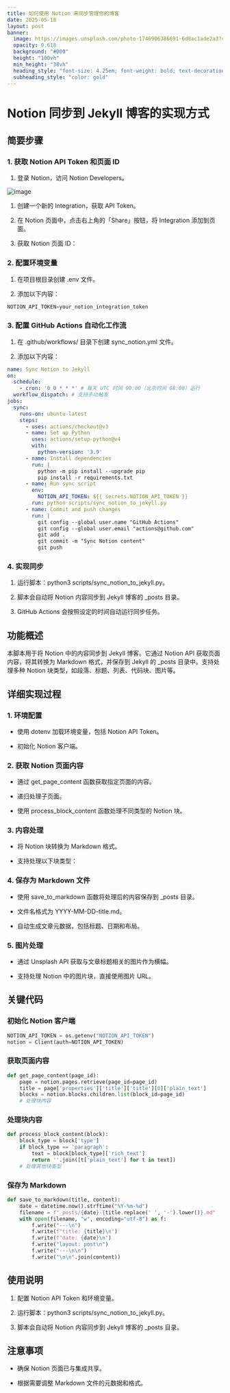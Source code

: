 ```yaml
---
title: 如何使用 Notion 来同步管理你的博客
date: 2025-05-18
layout: post
banner:
  image: https://images.unsplash.com/photo-1746906386691-6d8ac1ade2a3?crop=entropy&cs=tinysrgb&fit=max&fm=jpg&ixid=M3w2OTIwMzJ8MHwxfHJhbmRvbXx8fHx8fHx8fDE3NDc1NDk3NzJ8&ixlib=rb-4.1.0&q=80&w=1080
  opacity: 0.618
  background: "#000"
  height: "100vh"
  min_height: "38vh"
  heading_style: "font-size: 4.25em; font-weight: bold; text-decoration: underline"
  subheading_style: "color: gold"
---
```


# Notion 同步到 Jekyll 博客的实现方式

## 简要步骤

### 1. 获取 Notion API Token 和页面 ID

1. 登录 Notion，访问 Notion Developers。

![image](https://prod-files-secure.s3.us-west-2.amazonaws.com/a7a0cc5a-89b9-4cda-8686-1fba0ca52f40/d19c1afe-dea5-4312-9333-786b0ba83054/image.png?X-Amz-Algorithm=AWS4-HMAC-SHA256&X-Amz-Content-Sha256=UNSIGNED-PAYLOAD&X-Amz-Credential=ASIAZI2LB4662SUASQDM%2F20250518%2Fus-west-2%2Fs3%2Faws4_request&X-Amz-Date=20250518T062932Z&X-Amz-Expires=3600&X-Amz-Security-Token=IQoJb3JpZ2luX2VjELb%2F%2F%2F%2F%2F%2F%2F%2F%2F%2FwEaCXVzLXdlc3QtMiJIMEYCIQDfvvNJCjvyYB5IDhChHJXIwu7B9neRM7cbTfY7jxg%2BUQIhAPL0eptD7%2Bf6MvYhxuhZQ%2FMHnQLQlZc6BKnM9KiQ1j6vKv8DCG8QABoMNjM3NDIzMTgzODA1IgwOTUhm%2F4zI843%2FcBoq3AP1mUUlFfO4mtQHSZydue1Y2F3xCGUygToiXtwd4mYCPh2RAY7iTs%2F6ImvbTTpGps0U7RkdOiDdoZVy3JMSrcxzdH8BisU9K9HtMxGfi4LTP6%2FsOTBPmeiEuELp5bHTLlSM5SjjMhlbMNmRylVDo0z%2FFMzH7Pj82TjPdq5nqjiAxjqe49lDqlonkEowCepwYKmGN9wdtIRJl04DJPTiUtapC%2FVKvMCgE3XCqt32LBxNkDqlL467Wlv2zZMgNfoM%2FStra9pIoObPINCo5xTshY3vgt9FOigq5jRS1oO7yGMkq%2BYeGXAL2%2B%2BNNMbEKtYQ%2BrF1ArL5R1CG1cZt%2FwzM%2FbBqhf0S2YuZRI8wYBw3ocfRS%2Fwpsg%2FrW9hnsbTkKP4VRzuqApXbv60ird6zHciEJHN5eAVMaf2fWZUCV7H6M32rxa9mdpc2QATNmdm2i6pbYy2SkUR0%2FVrARwQL9Lp%2FxSLDBt0j7E11OfraQmGM%2BXvOGJYtrhKec0vbkykKujv%2BSquWA0IAFPS%2BMkxXgnNApIbvo7z%2Fpg4smXIfTOXqQNuPPZgPK5FweIlZL%2Fqvha5%2FvO5R6GhO7lfvY%2BSpkAlou7e8PwlrVV%2BDTPdQeioWWErcVQL1pPrdg%2FumlAa%2FejDO8aXBBjqkAaDeQg7Ndjk6%2F1YvoxOkV%2FcuFD39EfPnqQDOzJ2TxB0cEm3IeEkuqt04ywygQkH%2BzOItvRICwzIYxz1DEh85QNkXj1fj8RIO0HjNaADtxjNFMA7RgLz7IbuA10oujsmIdUMyP2cNUzTYvLDE%2FWxHAN3IyCoeu8sEOH2BhloUTnbdn5rbnQEDccFCFil7yz3JH9zll2kV%2F97tfpPubvxJEKM8dei2&X-Amz-Signature=80910ea180fe87755f7f971c13395128f340b3ebce019be7939d234cb052e9d8&X-Amz-SignedHeaders=host&x-id=GetObject)

1. 创建一个新的 Integration，获取 API Token。

1. 在 Notion 页面中，点击右上角的「Share」按钮，将 Integration 添加到页面。

1. 获取 Notion 页面 ID：


### 2. 配置环境变量

1. 在项目根目录创建 .env 文件。

1. 添加以下内容：

```javascript
NOTION_API_TOKEN=your_notion_integration_token
```

### 3. 配置 GitHub Actions 自动化工作流

1. 在 .github/workflows/ 目录下创建 sync_notion.yml 文件。

1. 添加以下内容：

```yaml
name: Sync Notion to Jekyll
on:
  schedule:
    - cron: '0 0 * * *' # 每天 UTC 时间 00:00（北京时间 08:00）运行
  workflow_dispatch: # 支持手动触发
jobs:
  sync:
    runs-on: ubuntu-latest
    steps:
      - uses: actions/checkout@v3
      - name: Set up Python
        uses: actions/setup-python@v4
        with:
          python-version: '3.9'
      - name: Install dependencies
        run: |
          python -m pip install --upgrade pip
          pip install -r requirements.txt
      - name: Run sync script
        env:
          NOTION_API_TOKEN: ${{ secrets.NOTION_API_TOKEN }}
        run: python scripts/sync_notion_to_jekyll.py
      - name: Commit and push changes
        run: |
          git config --global user.name "GitHub Actions"
          git config --global user.email "actions@github.com"
          git add .
          git commit -m "Sync Notion content"
          git push
```

### 4. 实现同步

1. 运行脚本：python3 scripts/sync_notion_to_jekyll.py。

1. 脚本会自动将 Notion 内容同步到 Jekyll 博客的 _posts 目录。

1. GitHub Actions 会按照设定的时间自动运行同步任务。

## 功能概述

本脚本用于将 Notion 中的内容同步到 Jekyll 博客。它通过 Notion API 获取页面内容，将其转换为 Markdown 格式，并保存到 Jekyll 的 _posts 目录中。支持处理多种 Notion 块类型，如段落、标题、列表、代码块、图片等。

## 详细实现过程

### 1. 环境配置

- 使用 dotenv 加载环境变量，包括 Notion API Token。

- 初始化 Notion 客户端。

### 2. 获取 Notion 页面内容

- 通过 get_page_content 函数获取指定页面的内容。

- 递归处理子页面。

- 使用 process_block_content 函数处理不同类型的 Notion 块。

### 3. 内容处理

- 将 Notion 块转换为 Markdown 格式。

- 支持处理以下块类型：


### 4. 保存为 Markdown 文件

- 使用 save_to_markdown 函数将处理后的内容保存到 _posts 目录。

- 文件名格式为 YYYY-MM-DD-title.md。

- 自动生成文章元数据，包括标题、日期和布局。

### 5. 图片处理

- 通过 Unsplash API 获取与文章标题相关的图片作为横幅。

- 支持处理 Notion 中的图片块，直接使用图片 URL。

## 关键代码

### 初始化 Notion 客户端

```python
NOTION_API_TOKEN = os.getenv("NOTION_API_TOKEN")
notion = Client(auth=NOTION_API_TOKEN)
```

### 获取页面内容

```python
def get_page_content(page_id):
    page = notion.pages.retrieve(page_id=page_id)
    title = page['properties']['title']['title'][0]['plain_text']
    blocks = notion.blocks.children.list(block_id=page_id)
    # 处理块内容
```

### 处理块内容

```python
def process_block_content(block):
    block_type = block['type']
    if block_type == 'paragraph':
        text = block[block_type]['rich_text']
        return ''.join([t['plain_text'] for t in text])
    # 处理其他块类型
```

### 保存为 Markdown

```python
def save_to_markdown(title, content):
    date = datetime.now().strftime("%Y-%m-%d")
    filename = f"_posts/{date}-{title.replace(' ', '-').lower()}.md"
    with open(filename, "w", encoding="utf-8") as f:
        f.write("---\n")
        f.write(f"title: {title}\n")
        f.write(f"date: {date}\n")
        f.write("layout: post\n")
        f.write("---\n\n")
        f.write("\n\n".join(content))
```

## 使用说明

1. 配置 Notion API Token 和环境变量。

1. 运行脚本：python3 scripts/sync_notion_to_jekyll.py。

1. 脚本会自动将 Notion 内容同步到 Jekyll 博客的 _posts 目录。

## 注意事项

- 确保 Notion 页面已与集成共享。

- 根据需要调整 Markdown 文件的元数据和格式。